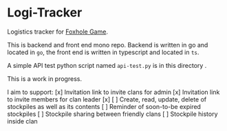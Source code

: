 # Logi-Tracker
Logistics tracker for [Foxhole Game](https://foxholegame.com).

This is backend and front end mono repo. Backend is written in go and located in `go`, the front end is written in typescript and located in `ts`.

A simple API test python script named `api-test.py` is in this directory .

This is a work in progress.

I aim to support:
[x] Invitation link to invite clans for admin
[x] Invitation link to invite members for clan leader [x]
[ ] Create, read, update, delete of stockpiles as well as its contents
[ ] Reminder of soon-to-be expired stockpiles
[ ] Stockpile sharing between friendly clans
[ ] Stockpile history inside clan
